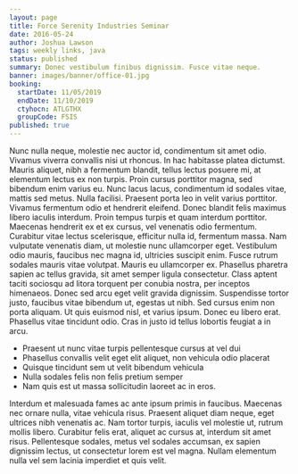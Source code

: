 ```yaml
---
layout: page
title: Force Serenity Industries Seminar
date: 2016-05-24
author: Joshua Lawson
tags: weekly links, java
status: published
summary: Donec vestibulum finibus dignissim. Fusce vitae neque.
banner: images/banner/office-01.jpg
booking:
  startDate: 11/05/2019
  endDate: 11/10/2019
  ctyhocn: ATLGTHX
  groupCode: FSIS
published: true
---
```

Nunc nulla neque, molestie nec auctor id, condimentum sit amet odio. Vivamus viverra convallis nisi ut rhoncus. In hac habitasse platea dictumst. Mauris aliquet, nibh a fermentum blandit, tellus lectus posuere mi, at elementum lectus ex non turpis. Proin cursus porttitor magna, sed bibendum enim varius eu. Nunc lacus lacus, condimentum id sodales vitae, mattis sed metus. Nulla facilisi. Praesent porta leo in velit varius porttitor. Vivamus fermentum odio et hendrerit eleifend. Donec blandit felis maximus libero iaculis interdum. Proin tempus turpis et quam interdum porttitor. Maecenas hendrerit ex et ex cursus, vel venenatis odio fermentum.
Curabitur vitae lectus scelerisque, efficitur nulla id, fermentum massa. Nam vulputate venenatis diam, ut molestie nunc ullamcorper eget. Vestibulum odio mauris, faucibus nec magna id, ultricies suscipit enim. Fusce rutrum sodales mauris vitae volutpat. Mauris eu ullamcorper ex. Phasellus pharetra sapien ac tellus gravida, sit amet semper ligula consectetur. Class aptent taciti sociosqu ad litora torquent per conubia nostra, per inceptos himenaeos. Donec sed arcu eget velit gravida dignissim. Suspendisse tortor justo, faucibus vitae bibendum ut, egestas ut nibh. Sed cursus enim non porta aliquam. Ut quis euismod nisl, et varius ipsum. Donec eu libero erat. Phasellus vitae tincidunt odio. Cras in justo id tellus lobortis feugiat a in arcu.

* Praesent ut nunc vitae turpis pellentesque cursus at vel dui
* Phasellus convallis velit eget elit aliquet, non vehicula odio placerat
* Quisque tincidunt sem ut velit bibendum vehicula
* Nulla sodales felis non felis pretium semper
* Nam quis est ut massa sollicitudin laoreet ac in eros.

Interdum et malesuada fames ac ante ipsum primis in faucibus. Maecenas nec ornare nulla, vitae vehicula risus. Praesent aliquet diam neque, eget ultrices nibh venenatis ac. Nam tortor turpis, iaculis vel molestie ut, rutrum mollis libero. Curabitur felis erat, aliquet ac cursus at, interdum sit amet risus. Pellentesque sodales, metus vel sodales accumsan, ex sapien dignissim lectus, ut consectetur lorem est vel magna. Nullam elementum nulla vel sem lacinia imperdiet et quis velit.
